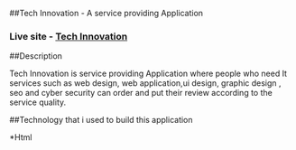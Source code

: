 ##Tech Innovation - A service providing Application

### Live site - [Tech Innovation](https://www.google.com)

##Description

Tech Innovation is service providing Application where people who need It services such as web design, web application,ui design, graphic design , seo and  cyber security can order and put their review according to the service quality.

##Technology that i used to build this application

*Html
